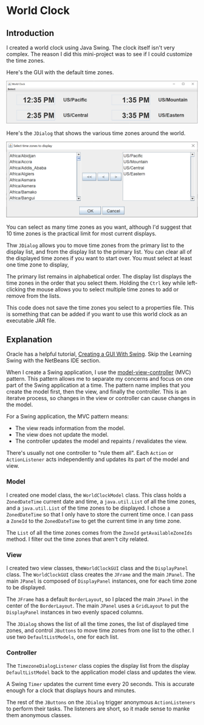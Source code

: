 # World Clock

## Introduction

I created a world clock using Java Swing.  The clock itself isn't very complex.  The reason I did this mini-project was to see if I could customize the time zones.

Here's the GUI with the default time zones.

![World Clock 1](readme-images/worldclock1.png)

Here's the `JDialog` that shows the various time zones around the world.

![World Clock 2](readme-images/worldclock2.png)

You can select as many time zones as you want, although I'd suggest that 10 time zones is the practical limit for most current displays.

Thw `JDialog` allows you to move time zones from the primary list to the display list, and from the display list to the primary list.  You can clear all of the displayed time zones if you want to start over.  You must select at least one time zone to display,

The primary list remains in alphabetical order.  The display list displays the time zones in the order that you select them.  Holding the `Ctrl` key while left-clicking the mouse allows you to select multiple time zones to add or remove from the lists.

This code does not save the time zones you select to a properties file.  This is something that can be added if you want to use this world clock as an executable JAR file.

## Explanation

Oracle has a helpful tutorial, [Creating a GUI With Swing](https://docs.oracle.com/javase/tutorial/uiswing/index.html).  Skip the Learning Swing with the NetBeans IDE section.  

When I create a Swing application, I use the [model-view-controller](https://en.wikipedia.org/wiki/Model%E2%80%93view%E2%80%93controller) (MVC) pattern.  This pattern allows me to separate my concerns and focus on one part of the Swing application at a time.  The pattern name implies that you create the model first, then the view, and finally the controller.  This is an iteratve process, so changes in the view or controller can cause changes in the model.

For a Swing application, the MVC pattern means:

- The view reads information from the model.
- The view does not update the model.
- The controller updates the model and repaints / revalidates the view.

There's usually not one controller to "rule them all".  Each `Action` or `ActionListener` acts independently and updates its part of the model and view.

### Model

I created one model class, the `WorldClockModel` class.  This class holds a `ZonedDateTime` current date and time, a `java.util.List` of all the time zones, and a `java.util.List` of the time zones to be displayed.  I chose a `ZonedDateTime` so that I only have to store the current time once.  I can pass a `ZoneId` to the `ZonedDateTime` to get the current time in any time zone.

The `List` of all the time zones comes from the `ZoneId` `getAvailableZoneIds` method.  I filter out the time zones that aren't city related.

### View

I created two view classes, the`WorldClockGUI` class and the `DisplayPanel` class.  The `WorldClockGUI` class creates the `JFrame` and the main `JPanel`.  The main `JPanel` is composed of `DisplayPanel` instances, one for each time zone to be displayed.

The `JFrame` has a default `BorderLayout`, so I placed the main `JPanel` in the center of the `BorderLayout`.  The main `JPanel` uses a `GridLayout` to put the `DisplayPanel` instances in two evenly spaced columns. 

The `JDialog` shows the list of all the time zones, the list of displayed time zones, and control `JButtons` to move time zones from one list to the other. I use two `DefaultListModels`, one for each list.

### Controller

The `TimezoneDialogListener` class copies the display list from the display `DefaultListModel` back to the application model class and updates the view.

A Swing `Timer` updates the current time every 20 seconds.  This is accurate enough for a clock that displays hours and minutes.

The rest of the `JButtons` on the `JDialog` trigger anonymous `ActionListeners` to perform their tasks.  The listeners are short, so it made sense to manke them anonymous classes.
